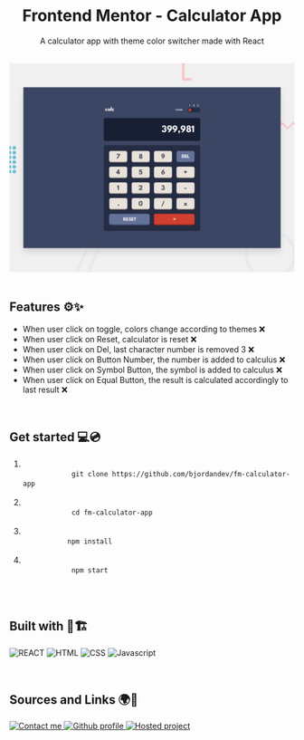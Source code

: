 <h1 align="center">Frontend Mentor - Calculator App</h1>
<p align="center">A calculator app with theme color switcher made with React</p>
<br/>
<div>
    <img src="images/cover.jpg">
</div>
<br/>
<h2>Features ⚙️✨</h2>
<ul>
    <li>When user click on toggle, colors change according to themes ❌</li>
    <li>When user click on Reset, calculator is reset ❌</li>
    <li>When user click on Del, last character number is removed 3 ❌</li>
    <li>When user click on Button Number, the number is added to calculus ❌</li>
    <li>When user click on Symbol Button, the symbol is added to calculus ❌</li>
    <li>When user click on Equal Button, the result is calculated accordingly to last result ❌</li>
</ul>
<br/>
<h2>Get started 💻💿</h2>
<ol>
    <li>
        <code>
            git clone https://github.com/bjordandev/fm-calculator-app
        </code>
    </li>
    <li>
        <code>
            cd fm-calculator-app
        </code>
    </li>
    <li>
        <code>
           npm install
        </code>
    </li>
    <li>
        <code>
            npm start
        </code>
    </li>
</ol>
</br>
<h2>Built with 🧱🏗️</h2>
<p>
    <img src="https://img.shields.io/badge/React-20232A?style=for-the-badge&logo=react&logoColor=61DAFB" alt="REACT">
    <img src="https://img.shields.io/badge/HTML5-E34F26?style=for-the-badge&logo=html5&logoColor=white" alt="HTML">
    <img src="https://img.shields.io/badge/CSS3-1572B6?style=for-the-badge&logo=css3&logoColor=white" alt="CSS">
    <img src="https://img.shields.io/badge/JavaScript-F7DF1E?style=for-the-badge&logo=javascript&logoColor=black" alt="Javascript">
</p>
</br>
<h2>Sources and Links 🌍🤝</h2>
<p>
    <a href="mailto:b.jordan.dev@outlook.com">
        <img src="https://img.shields.io/badge/Microsoft_Outlook-0078D4?style=for-the-badge&logo=microsoft-outlook&logoColor=white" alt="Contact me">
    </a>
    <a href="https://github.com/bjordandev">
      <img src="https://img.shields.io/badge/GitHub-100000?style=for-the-badge&logo=github&logoColor=white" alt="Github profile"> 
    </a>
    <a href="https://project-name.netlify.app">
      <img src="https://img.shields.io/badge/Netlify-00C7B7?style=for-the-badge&logo=netlify&logoColor=white" alt="Hosted project">  
    </a>
</p>